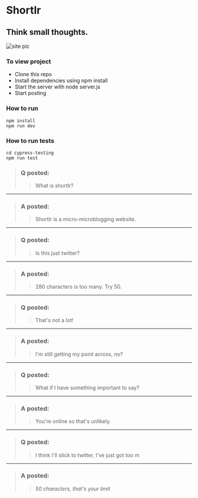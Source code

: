 # Shortlr

## Think small thoughts.

![site pic](https://github.com/fac22/microblogging_site-DASE/blob/main/public/assets/Screenshot%202021-10-01%20at%2011.54.28.png)

### To view project
- Clone this repo
- Install dependencies using npm install
- Start the server with node server.js
- Start posting

### How to run

```
npm install
npm run dev
```

### How to run tests

```
cd cypress-testing
npm run test
```

> ### Q posted:
>
> > What is shortlr?

---

> ### A posted:
>
> > Shortlr is a micro-microblogging website.

---

> ### Q posted:
>
> > Is this just twitter?

---

> ### A posted:
>
> > 280 characters is too many. Try 50.

---

> ### Q posted:
>
> > That's not a lot!

---

> ### A posted:
>
> > I'm still getting my point across, no?

---

> ### Q posted:
>
> > What if I have something important to say?

---

> ### A posted:
>
> > You're online so that's unlikely.

---

> ### Q posted:
>
> > I think I'll stick to twitter, I've just got too m

---

> ### A posted:
>
> > _50 characters, that's your limit_


